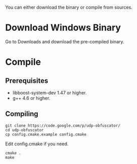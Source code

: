 <a href='Hidden comment: 
#summary How to install.
'></a>

You can either download the binary or compile from sources.

# Download Windows Binary #
Go to Downloads and download the pre-compiled binary.

# Compile #
## Prerequisites ##
  * libboost-system-dev 1.47 or higher.
  * g++ 4.6 or higher.

## Compiling ##
```
git clone https://code.google.com/p/udp-obfuscator/
cd udp-obfuscator
cp config.cmake.example config.cmake
```
Edit config.cmake if you need.
```
cmake .
make
```